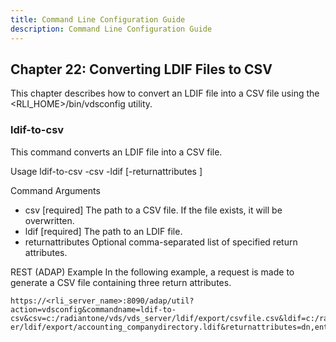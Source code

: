```yaml
---
title: Command Line Configuration Guide
description: Command Line Configuration Guide
---
```


## Chapter 22: Converting LDIF Files to CSV

This chapter describes how to convert an LDIF file into a CSV file using the
<RLI_HOME>/bin/vdsconfig utility.

### ldif-to-csv

This command converts an LDIF file into a CSV file.

Usage
ldif-to-csv -csv <csv> -ldif <ldif> [-returnattributes <returnattributes>]

Command Arguments

- csv <csv>
[required] The path to a CSV file. If the file exists, it will be overwritten.
- ldif <ldif>
[required] The path to an LDIF file.
- returnattributes <returnattributes>
Optional comma-separated list of specified return attributes.

REST (ADAP) Example
In the following example, a request is made to generate a CSV file containing three return
attributes.

```
https://<rli_server_name>:8090/adap/util?action=vdsconfig&commandname=ldif-to-
csv&csv=c:/radiantone/vds/vds_server/ldif/export/csvfile.csv&ldif=c:/radiantone/vds/vds_serv
er/ldif/export/accounting_companydirectory.ldif&returnattributes=dn,entrydn,homephone
```

